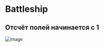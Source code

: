# Battleship
## Отсчёт полей начинается с 1
![image](https://user-images.githubusercontent.com/74274223/218208002-6dcd6a96-5846-427a-a686-98fcf16637e8.png)



